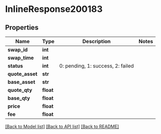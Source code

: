 # InlineResponse200183

## Properties
Name | Type | Description | Notes
------------ | ------------- | ------------- | -------------
**swap_id** | **int** |  | 
**swap_time** | **int** |  | 
**status** | **int** | 0: pending, 1: success, 2: failed | 
**quote_asset** | **str** |  | 
**base_asset** | **str** |  | 
**quote_qty** | **float** |  | 
**base_qty** | **float** |  | 
**price** | **float** |  | 
**fee** | **float** |  | 

[[Back to Model list]](../README.md#documentation-for-models) [[Back to API list]](../README.md#documentation-for-api-endpoints) [[Back to README]](../README.md)

